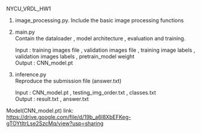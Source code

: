 NYCU_VRDL_HW1

1. image_processing.py. 
    Include the basic image processing functions  

2. main.py  
    Contain the dataloader , model architecture , evaluation and training.  
    
    Input : training images file , validation images file , training image labels , validation images labels , pretrain_model weight          
    Output : CNN_model.pt  


3. inference.py  
    Reproduce the submission file (answer.txt)  
    
    Input : CNN_model.pt , testing_img_order.txt , classes.txt  
    Output : result.txt , answer.txt  
   
Model(CNN_model.pt) link: https://drive.google.com/file/d/19b_a6l8XbEFKeg-gTOYtItrLse2SzcMq/view?usp=sharing  


